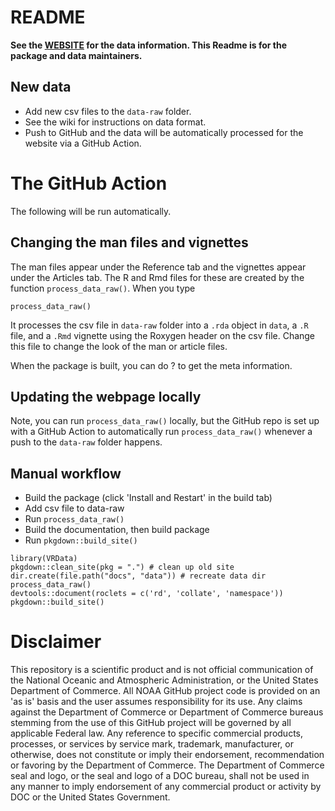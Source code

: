 # README

**See the [WEBSITE](https://nwfsc-math-bio.github.io/VRData/) for the data information. This Readme is for the package and data maintainers.**

## New data

* Add new csv files to the `data-raw` folder.
* See the wiki for instructions on data format.
* Push to GitHub and the data will be automatically processed for the website via a GitHub Action.

# The GitHub Action

The following will be run automatically.

## Changing the man files and vignettes

The man files appear under the Reference tab and the vignettes appear under the Articles tab. The R and Rmd files for these are created by the function
 `process_data_raw()`. When you type
```
process_data_raw()
```
It processes the csv file in `data-raw` folder into a `.rda` object in `data`, a `.R` file, and a `.Rmd` vignette using the Roxygen header on the csv file. Change this file to change the look of the man or article files.

When the package is built, you can do ?<data-name> to get the meta information.

## Updating the webpage locally

Note, you can run `process_data_raw()` locally, but the GitHub repo is set up with a GitHub Action to automatically run `process_data_raw()` whenever a push to the `data-raw` folder happens. 

## Manual workflow

* Build the package (click 'Install and Restart' in the build tab)
* Add csv file to data-raw
* Run `process_data_raw()`
* Build the documentation, then build package
* Run `pkgdown::build_site()`

```
library(VRData)
pkgdown::clean_site(pkg = ".") # clean up old site
dir.create(file.path("docs", "data")) # recreate data dir
process_data_raw()
devtools::document(roclets = c('rd', 'collate', 'namespace'))
pkgdown::build_site()
```

# Disclaimer
 
This repository is a scientific product and is not official communication of the National Oceanic and Atmospheric Administration, or the United States Department of Commerce. All NOAA GitHub project code is provided on an 'as is' basis and the user assumes responsibility for its use. Any claims against the Department of Commerce or Department of Commerce bureaus stemming from the use of this GitHub project will be governed by all applicable Federal law. Any reference to specific commercial products, processes, or services by service mark, trademark, manufacturer, or otherwise, does not constitute or imply their endorsement, recommendation or favoring by the Department of Commerce. The Department of Commerce seal and logo, or the seal and logo of a DOC bureau, shall not be used in any manner to imply endorsement of any commercial product or activity by DOC or the United States Government.

